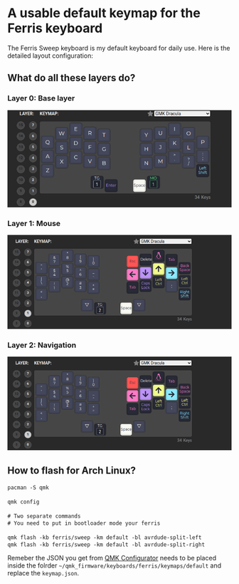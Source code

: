 A usable default keymap for the Ferris keyboard
===============================================

The Ferris Sweep keyboard is my default keyboard for daily use. Here is the detailed layout configuration:

What do all these layers do?
----------------------------

### Layer 0: Base layer

![Layer 0](https://github.com/albertodiazz/ferrisSweepQMK/blob/main/img/layer0.png)

### Layer 1: Mouse

![Layer 1](https://github.com/albertodiazz/ferrisSweepQMK/blob/main/img/layer1.png)

### Layer 2: Navigation

![Layer 2](https://github.com/albertodiazz/ferrisSweepQMK/blob/main/img/layer1.png)

How to flash for Arch Linux?
----------------------------

```
pacman -S qmk

qmk config

# Two separate commands
# You need to put in bootloader mode your ferris

qmk flash -kb ferris/sweep -km default -bl avrdude-split-left 
qmk flash -kb ferris/sweep -km default -bl avrdude-split-right

```
Remeber the JSON you get from [QMK Configurator](https://config.qmk.fm/#/ferris/sweep/LAYOUT_split_3x5_2) needs to be placed inside the folrder `~/qmk_firmware/keyboards/ferris/keymaps/default` and replace the `keymap.json`. 
